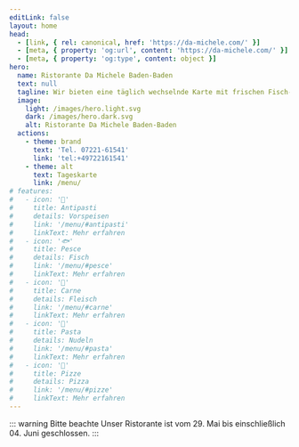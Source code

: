 ```yaml
---
editLink: false
layout: home
head:
  - [link, { rel: canonical, href: 'https://da-michele.com/' }]
  - [meta, { property: 'og:url', content: 'https://da-michele.com/' }]
  - [meta, { property: 'og:type', content: object }]
hero:
  name: Ristorante Da Michele Baden-Baden
  text: null
  tagline: Wir bieten eine täglich wechselnde Karte mit frischen Fisch- und Fleischgerichten sowie den üblichen italienischen Klassikern.
  image:
    light: /images/hero.light.svg
    dark: /images/hero.dark.svg
    alt: Ristorante Da Michele Baden-Baden
  actions:
    - theme: brand
      text: 'Tel. 07221-61541'
      link: 'tel:+49722161541'
    - theme: alt
      text: Tageskarte
      link: /menu/
# features:
#   - icon: '🥗'
#     title: Antipasti
#     details: Vorspeisen
#     link: '/menu/#antipasti'
#     linkText: Mehr erfahren
#   - icon: '🐟'
#     title: Pesce
#     details: Fisch
#     link: '/menu/#pesce'
#     linkText: Mehr erfahren
#   - icon: '🥩'
#     title: Carne
#     details: Fleisch
#     link: '/menu/#carne'
#     linkText: Mehr erfahren
#   - icon: '🍝'
#     title: Pasta
#     details: Nudeln
#     link: '/menu/#pasta'
#     linkText: Mehr erfahren
#   - icon: '🍕'
#     title: Pizze
#     details: Pizza
#     link: '/menu/#pizze'
#     linkText: Mehr erfahren
---
```


::: warning Bitte beachte
Unser Ristorante ist vom 29. Mai bis einschließlich 04. Juni geschlossen.
:::
